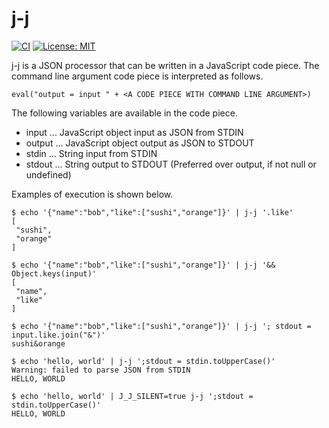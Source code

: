 j-j
===

[![CI](https://github.com/yammerjp/j-j/actions/workflows/ci.yaml/badge.svg)](https://github.com/yammerjp/j-j/actions/workflows/ci.yaml)
[![License: MIT](https://img.shields.io/badge/License-MIT-green.svg)](https://opensource.org/licenses/MIT)



j-j is a JSON processor that can be written in a JavaScript code piece.
The command line argument code piece is interpreted as follows.

    eval("output = input " + <A CODE PIECE WITH COMMAND LINE ARGUMENT>)

The following variables are available in the code piece.

- input ... JavaScript object input as JSON from STDIN
- output ... JavaScript object output as JSON to STDOUT
- stdin ... String input from STDIN
- stdout ... String output to STDOUT (Preferred over output, if not null or undefined)

Examples of execution is shown below.

    $ echo '{"name":"bob","like":["sushi","orange"]}' | j-j '.like'
    [
     "sushi",
     "orange"
    ]

    $ echo '{"name":"bob","like":["sushi","orange"]}' | j-j '&& Object.keys(input)'
    [
     "name",
     "like"
    ]

    $ echo '{"name":"bob","like":["sushi","orange"]}' | j-j '; stdout = input.like.join("&")'
    sushi&orange

    $ echo 'hello, world' | j-j ';stdout = stdin.toUpperCase()'
    Warning: failed to parse JSON from STDIN
    HELLO, WORLD

    $ echo 'hello, world' | J_J_SILENT=true j-j ';stdout = stdin.toUpperCase()'
    HELLO, WORLD

